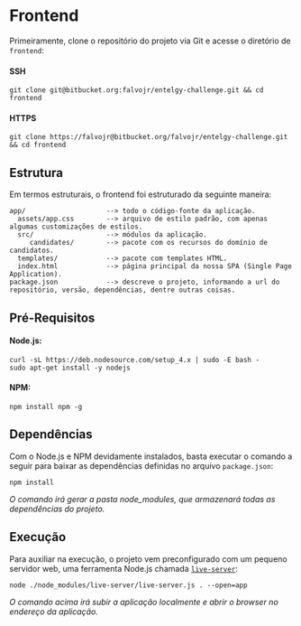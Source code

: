 # Frontend #

Primeiramente, clone o repositório do projeto via Git e acesse o diretório de `frontend`:

#### SSH ####
```
git clone git@bitbucket.org:falvojr/entelgy-challenge.git && cd frontend
```
#### HTTPS ####
```
git clone https://falvojr@bitbucket.org/falvojr/entelgy-challenge.git && cd frontend
```

## Estrutura ##

Em termos estruturais, o frontend foi estruturado da seguinte maneira:

```
app/                    --> todo o código-fonte da aplicação.
  assets/app.css        --> arquivo de estilo padrão, com apenas algumas customizações de estilos.
  src/                  --> módulos da aplicação.
     candidates/        --> pacote com os recursos do domínio de candidatos.
  templates/            --> pacote com templates HTML.
  index.html            --> página principal da nossa SPA (Single Page Application).
package.json            --> descreve o projeto, informando a url do repositório, versão, dependências, dentre outras coisas.
```

## Pré-Requisitos ##

#### Node.js: ####
```
curl -sL https://deb.nodesource.com/setup_4.x | sudo -E bash -
sudo apt-get install -y nodejs
```
#### NPM: ####

```
npm install npm -g
```

## Dependências ##

Com o Node.js e NPM devidamente instalados, basta executar o comando a seguir para baixar as dependências definidas no arquivo `package.json`: 

```
npm install
```

*O comando irá gerar a pasta node_modules, que armazenará todas as dependências do projeto.*

## Execução ##

Para auxiliar na execução, o projeto vem preconfigurado com um pequeno servidor web, uma ferramenta Node.js chamada [`live-server`](https://github.com/tapio/live-server):

```
node ./node_modules/live-server/live-server.js . --open=app
```

*O comando acima irá subir a aplicação localmente e abrir o browser no endereço da aplicação.*